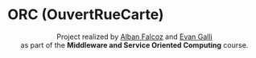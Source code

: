 # ORC (OuvertRueCarte)

<p align=center>
  <span>Project realized by <a href="https://github.com/AlbanFALCOZ">Alban Falcoz</a> and <a href="https://github.com/06Games">Evan Galli</a> <br/>as part of the <b>Middleware and Service Oriented Computing</b> course.</span>
</p>


